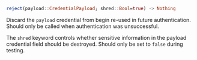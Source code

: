 ```julia
reject(payload::CredentialPayload; shred::Bool=true) -> Nothing
```

Discard the `payload` credential from begin re-used in future authentication. Should only be called when authentication was unsuccessful.

The `shred` keyword controls whether sensitive information in the payload credential field should be destroyed. Should only be set to `false` during testing.
